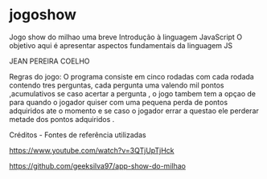 # jogoshow
 Jogo show do milhao uma breve Introdução à linguagem JavaScript O objetivo aqui é apresentar aspectos fundamentais da linguagem JS

JEAN PEREIRA COELHO

Regras do jogo: O programa consiste em cinco rodadas com cada rodada contendo tres perguntas, cada pergunta uma valendo mil pontos ,acumulativos se caso acertar a pergunta , o jogo tambem tem a opçao de para quando o jogador quiser com uma pequena perda de pontos adquiridos ate o momento e se caso o jogador errar a questao ele perderar metade dos pontos adquiridos .

Créditos - Fontes de referência utilizadas

https://www.youtube.com/watch?v=3QTjUpTjHck


https://github.com/geeksilva97/app-show-do-milhao

